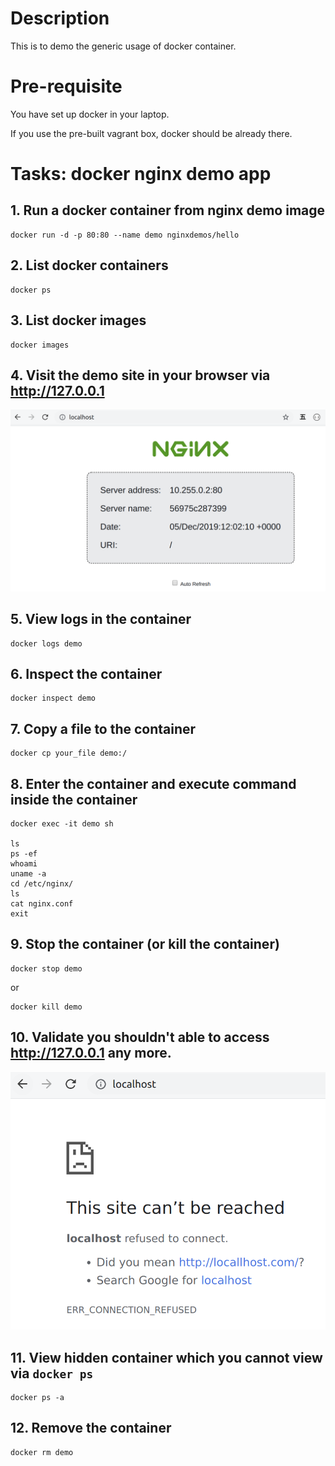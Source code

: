 # Description

This is to demo the generic usage of docker container.

# Pre-requisite

You have set up docker in your laptop.

If you use the pre-built vagrant box, docker should be already there.

# Tasks: docker nginx demo app 

## 1. Run a docker container from nginx demo image
```
docker run -d -p 80:80 --name demo nginxdemos/hello
```
## 2. List docker containers
```
docker ps
```
## 3. List docker images
```
docker images
```
## 4. Visit the demo site in your browser via http://127.0.0.1

![Alt text](images/container1.png?raw=true)

## 5. View logs in the container
```
docker logs demo
```

## 6. Inspect the container
```
docker inspect demo
```

## 7. Copy a file to the container
```
docker cp your_file demo:/
```

## 8. Enter the container and execute command inside the container

```
docker exec -it demo sh

ls
ps -ef
whoami
uname -a
cd /etc/nginx/
ls
cat nginx.conf
exit
```

## 9. Stop the container (or kill the container)
```
docker stop demo
```
or 
```
docker kill demo
```

## 10. Validate you shouldn't able to access http://127.0.0.1 any more.

![Alt text](images/container2.png?raw=true)

## 11. View hidden container which you cannot view via `docker ps`
```
docker ps -a
```

## 12. Remove the container
```
docker rm demo
```


